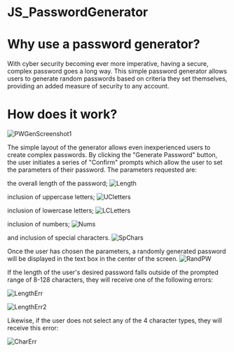 # JS_PasswordGenerator

# Why use a password generator?
With cyber security becoming ever more imperative, having a secure, complex password goes a long way.  This simple password generator allows users to generate random passwords based on criteria they set themselves, providing an added measure of security to any account.

# How does it work?
![PWGenScreenshot1](https://user-images.githubusercontent.com/77951810/150237323-036c4481-eab9-4b34-a10d-1853c0633f5c.png)

The simple layout of the generator allows even inexperienced users to create complex passwords.  By clicking the "Generate Password" button, the user initiates a series of "Confirm" prompts which allow the user to set the parameters of their password.  The parameters requested are:

the overall length of the password;
![Length](https://user-images.githubusercontent.com/77951810/150238340-861a43e6-f756-4fa1-9891-3e61ab16a555.png)

inclusion of uppercase letters;
![UCletters](https://user-images.githubusercontent.com/77951810/150238390-2fa5f6dc-b302-41e5-8a13-b2930101d13a.png)

inclusion of lowercase letters;
![LCLetters](https://user-images.githubusercontent.com/77951810/150238405-5dcdeef4-8c39-4879-9e20-cb351a4290dd.png)

inclusion of numbers;
![Nums](https://user-images.githubusercontent.com/77951810/150238421-97d2709f-7b71-4679-ba8e-f146f4bd95f2.png)

and inclusion of special characters.
![SpChars](https://user-images.githubusercontent.com/77951810/150238443-8c0c6ad1-edfe-44a8-a037-a8cb40900e0c.png)

Once the user has chosen the parameters, a randomly generated password will be displayed in the text box in the center of the screen.
![RandPW](https://user-images.githubusercontent.com/77951810/150238559-75979bb7-cf7a-4b6a-a487-7b1a58bb25ee.png)

If the length of the user's desired password falls outside of the prompted range of 8-128 characters, they will receive one of the following errors:

![LengthErr](https://user-images.githubusercontent.com/77951810/150239091-6228c7f4-c9d9-4c3a-aee6-e297bd6dac68.png)

![LengthErr2](https://user-images.githubusercontent.com/77951810/150239104-5eb1d373-0403-4e0b-9de5-6b1af4e5de1c.png)

Likewise, if the user does not select any of the 4 character types, they will receive this error:

![CharErr](https://user-images.githubusercontent.com/77951810/150239160-ce8718a3-df4a-4984-8523-040076409968.png)
